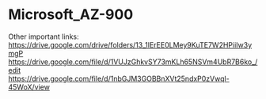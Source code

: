 # Microsoft_AZ-900

Other important links:<br>
https://drive.google.com/drive/folders/13_1lErEE0LMey9KuTE7W2HPiiIw3ymgP
<br>
https://drive.google.com/file/d/1VUJzGhkvSY73mKLh65NSVm4UbR7B6ko_/edit
<br>
https://drive.google.com/file/d/1nbGJM3GOBBnXVt25ndxP0zVwql-45WoX/view
